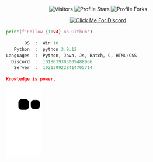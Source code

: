 <p align="center"><img src="https://gpvc.arturio.dev/AstraaDev" alt="Visitors"></a>
<img src="https://img.shields.io/badge/dynamic/json?&label=Total%20Stars&color=bb2527&style=flat&style=for-the-badge&query=%24.stars&url=https://api.github-star-counter.workers.dev/user/AstraaDev" alt="Profile Stars"></a>
<img src="https://img.shields.io/badge/dynamic/json?&label=Total%20Forks&color=bb2527&style=flat&style=for-the-badge&query=%24.forks&url=https://api.github-star-counter.workers.dev/user/AstraaDev" alt="Profile Forks"></a>
<p align="center"><a href="https://discord.gg/pTYddHak7F" target=""><img src="[[https://discordapp.com/api/guilds/995960657214189578/widget.png?style=shield](https://cdn.discordapp.com/attachments/1023130029057658960/1023133563249500280/unknown.png)](https://cdn.discordapp.com/attachments/1023130029057658960/1023133563249500280/unknown.png)" alt="Click Me For Discord"></a></p></p>

```python
print(f'Follow {11v4} on Github')
```

```python
       OS  :  Win 10
   Python  :  python 3.9.12
Languages  :  Python, Java, Js, Batch, C, HTML/CSS
  Discord  :  1018039303009488966
   Server  :  1021399228414705714
```

```json
Knowledge is power.
```

<a href="https://discord.gg/pTYddHak7F" target="_blank"><img src="https://github.com/AstraaDev/AstraaDev/blob/output/github-contribution-grid-snake.svg" alt="snake"></a>
